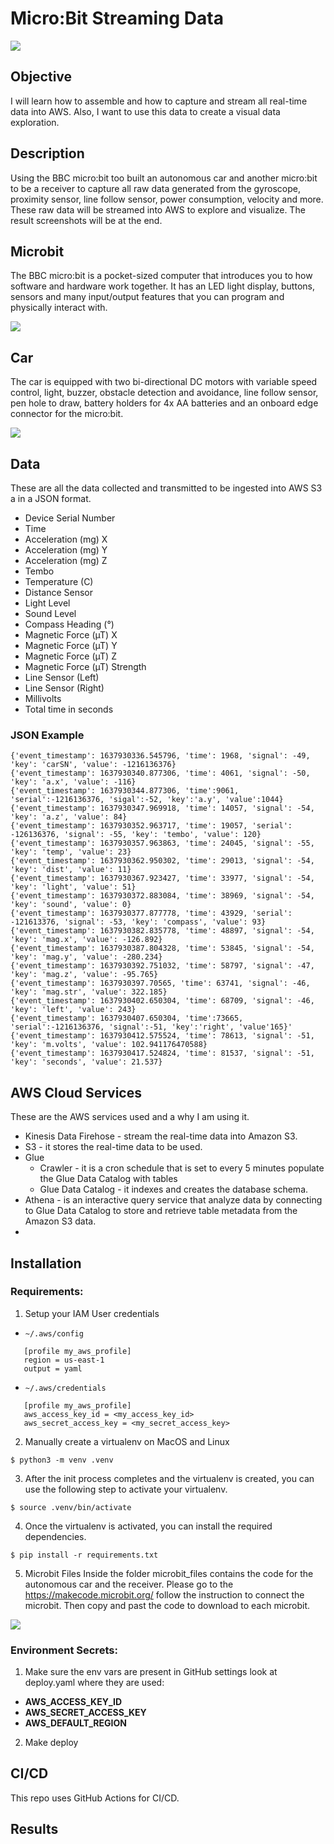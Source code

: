 # Micro:Bit Streaming Data

![](images/result.png)

## Objective
I will learn how to assemble and how to capture and stream all real-time data into AWS. 
Also, I want to use this data to create a visual data exploration.

## Description
Using the BBC micro:bit too built an autonomous car and another micro:bit to be a receiver to capture all raw data 
generated from the gyroscope, proximity sensor, line follow sensor, power consumption, velocity and more. 
These raw data will be streamed into AWS to explore and visualize. The result screenshots will be at the end.

## Microbit
The BBC micro:bit is a pocket-sized computer that introduces you to how software and hardware work together. 
It has an LED light display, buttons, sensors and many input/output features that you can program and physically interact with.

![](images/microbit.png)

## Car
The car is equipped with two bi-directional DC motors with variable speed control, light, buzzer, obstacle detection and
avoidance, line follow sensor, pen hole to draw, battery holders for 4x AA batteries and an onboard edge connector for 
the micro:bit.

![](images/car.jpg)

## Data

These are all the data collected and transmitted to be ingested into AWS S3 a in a 
JSON format.
* Device Serial Number
* Time
* Acceleration (mg) X
* Acceleration (mg) Y
* Acceleration (mg) Z
* Tembo
* Temperature (C)
* Distance Sensor
* Light Level
* Sound Level
* Compass Heading (°)
* Magnetic Force (µT) X
* Magnetic Force (µT) Y
* Magnetic Force (µT) Z
* Magnetic Force (µT) Strength
* Line Sensor (Left)
* Line Sensor (Right)
* Millivolts
* Total time in seconds


### JSON Example

```
{'event_timestamp': 1637930336.545796, 'time': 1968, 'signal': -49, 'key': 'carSN', 'value': -1216136376}
{'event_timestamp': 1637930340.877306, 'time': 4061, 'signal': -50, 'key': 'a.x', 'value': -116}
{'event_timestamp': 1637930344.877306, 'time':9061, 'serial':-1216136376, 'sigal':-52, 'key':'a.y', 'value':1044}
{'event_timestamp': 1637930347.969918, 'time': 14057, 'signal': -54, 'key': 'a.z', 'value': 84}
{'event_timestamp': 1637930352.963717, 'time': 19057, 'serial': -126136376, 'signal': -55, 'key': 'tembo', 'value': 120}
{'event_timestamp': 1637930357.963863, 'time': 24045, 'signal': -55, 'key': 'temp', 'value': 23}
{'event_timestamp': 1637930362.950302, 'time': 29013, 'signal': -54, 'key': 'dist', 'value': 11}
{'event_timestamp': 1637930367.923427, 'time': 33977, 'signal': -54, 'key': 'light', 'value': 51}
{'event_timestamp': 1637930372.883084, 'time': 38969, 'signal': -54, 'key': 'sound', 'value': 0}
{'event_timestamp': 1637930377.877778, 'time': 43929, 'serial': -121613376, 'signal': -53, 'key': 'compass', 'value': 93}
{'event_timestamp': 1637930382.835778, 'time': 48897, 'signal': -54, 'key': 'mag.x', 'value': -126.892}
{'event_timestamp': 1637930387.804328, 'time': 53845, 'signal': -54, 'key': 'mag.y', 'value': -280.234}
{'event_timestamp': 1637930392.751032, 'time': 58797, 'signal': -47, 'key': 'mag.z', 'value': -95.765}
{'event_timestamp': 1637930397.70565, 'time': 63741, 'signal': -46, 'key': 'mag.str', 'value': 322.185}
{'event_timestamp': 1637930402.650304, 'time': 68709, 'signal': -46, 'key': 'left', 'value': 243}
{'event_timestamp': 1637930407.650304, 'time':73665, 'serial':-1216136376, 'signal':-51, 'key':'right', 'value'165}'
{'event_timestamp': 1637930412.575524, 'time': 78613, 'signal': -51, 'key': 'm.volts', 'value': 102.941176470588}
{'event_timestamp': 1637930417.524824, 'time': 81537, 'signal': -51, 'key': 'seconds', 'value': 21.537}
```

## AWS Cloud Services 

These are the AWS services used and a why I am using it.

* Kinesis Data Firehose - stream the real-time data into Amazon S3.
* S3 - it stores the real-time data to be used.
* Glue
  * Crawler - it is a cron schedule that is set to every 5 minutes populate the Glue Data Catalog with tables
  * Glue Data Catalog - it indexes and creates the database schema.
* Athena - is an interactive query service that analyze data by connecting to Glue Data Catalog to store and retrieve 
table metadata from the Amazon S3 data.
* 

## Installation

### Requirements:

1) Setup your IAM User credentials
- ```~/.aws/config```
```
   [profile my_aws_profile]
   region = us-east-1
   output = yaml
```
  - ```~/.aws/credentials```
```
   [profile my_aws_profile]
   aws_access_key_id = <my_access_key_id> 
   aws_secret_access_key = <my_secret_access_key>
 ```
2) Manually create a virtualenv on MacOS and Linux
```shell script
$ python3 -m venv .venv
```
3) After the init process completes and the virtualenv is created, you can use the following
step to activate your virtualenv.
```shell script
$ source .venv/bin/activate
```
4) Once the virtualenv is activated, you can install the required dependencies.
```shell script
$ pip install -r requirements.txt
```
5) Microbit Files
Inside the folder microbit_files contains the code for the autonomous car and the receiver.
Please go to the https://makecode.microbit.org/ follow the instruction to connect the microbit.
Then copy and past the code to download to each microbit.

![](images/makecode.png)


### Environment Secrets:
1) Make sure the env vars are present in GitHub settings look at deploy.yaml where they are used:
 - **AWS_ACCESS_KEY_ID**
 - **AWS_SECRET_ACCESS_KEY**
 - **AWS_DEFAULT_REGION**
2) Make deploy


## CI/CD
This repo uses GitHub Actions for CI/CD. 


## Results

